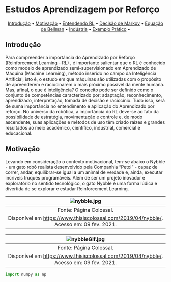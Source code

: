 # Estudos Aprendizagem por Reforço
<p align="center">
 <a href="#introducao">Introdução</a> •
 <a href="#motivacao">Motivação</a> • 
 <a href="#rl">Entendendo RL</a> • 
 <a href="#markov">Decisão de Markov</a> • 
 <a href="#bellman">Equação de Bellman</a> • 
 <a href="#industria">Indústria</a>  • 
 <a href="#exemplo">Exemplo Prático</a> • 
</p>

## Introdução
<p align="left">Para compreender a importância do Aprendizado por Reforço (Reinforcement Learning - RL) , é importante salientar que o RL é conhecido como modelo de aprendizado semi-supervisionado em Aprendizado de Máquina (Machine Learning), método inserido no campo da Inteligência Artificial, isto é, o estudo em que máquinas são utilizadas com o propósito de apreenderem e raciocinarem o mais próximo possível da mente humana. Mas, afinal, o que é inteligência? O conceito pode ser definido como o conjunto de competências caracterizado por: adaptação, reconhecimento, aprendizado, interpretação, tomada de decisão e raciocínio. Tudo isso, será de suma importância no entendimento e aplicação do Aprendizado por reforço. No universo da robótica, a importância do RL deve-se ao fato da possibilidade de estratégia, movimentação e controle e, de modo ascendente, suas aplicações e métodos de uso têm criado raízes e grandes resultados ao meio acadêmico, científico, industrial, comercial e educacional.</p>

## Motivação
<p align="left">Levando em consideração o contexto motivacional, tem-se abaixo o Nybble - um gato robô realista desenvolvido pela Companhia “Petoi” - capaz de correr, andar, equilibrar-se igual a um animal de verdade e, ainda, executar incríveis truques programáveis. Além de ser um projeto inovador e exploratório no sentido tecnológico, o gato Nybble é uma forma lúdica e divertida de se explorar e estudar Reinforcement Learning.</p>

| ![nybble.jpg](https://www.thisiscolossal.com/wp-content/uploads/2019/04/Nybble_03.jpg) | 
|:--:| 
| Fonte: Página Colossal.
Disponível em <https://www.thisiscolossal.com/2019/04/nybble/>. Acesso em: 09 fev. 2021. |

| ![nybbleGif.jpg](https://www.thisiscolossal.com/wp-content/uploads/2019/04/nybble-2.gif) | 
|:--:| 
| Fonte: Página Colossal.
Disponível em <https://www.thisiscolossal.com/2019/04/nybble/>. Acesso em: 09 fev. 2021. |


```python
import numpy as np 
```
